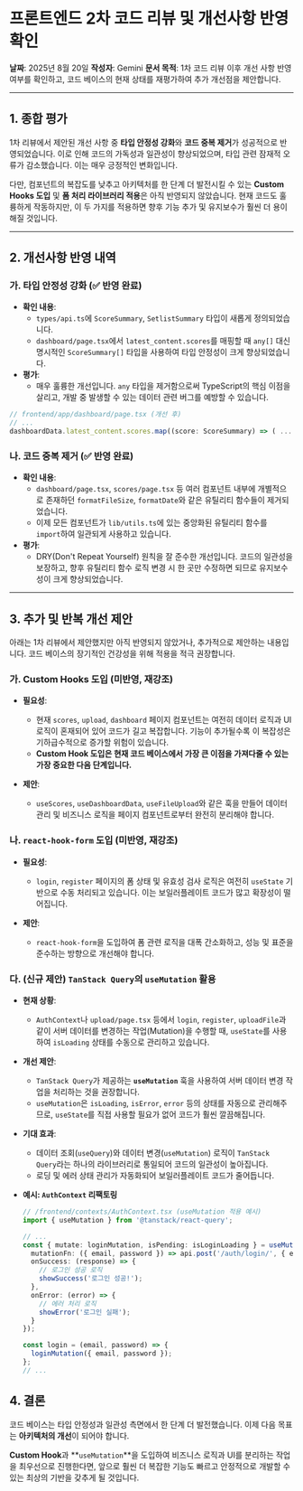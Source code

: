 # 프론트엔드 2차 코드 리뷰 및 개선사항 반영 확인

**날짜**: 2025년 8월 20일
**작성자**: Gemini
**문서 목적**: 1차 코드 리뷰 이후 개선 사항 반영 여부를 확인하고, 코드 베이스의 현재 상태를 재평가하여 추가 개선점을 제안합니다.

---

## 1. 종합 평가

1차 리뷰에서 제안된 개선 사항 중 **타입 안정성 강화**와 **코드 중복 제거**가 성공적으로 반영되었습니다. 이로 인해 코드의 가독성과 일관성이 향상되었으며, 타입 관련 잠재적 오류가 감소했습니다. 이는 매우 긍정적인 변화입니다.

다만, 컴포넌트의 복잡도를 낮추고 아키텍처를 한 단계 더 발전시킬 수 있는 **Custom Hooks 도입** 및 **폼 처리 라이브러리 적용**은 아직 반영되지 않았습니다. 현재 코드도 훌륭하게 작동하지만, 이 두 가지를 적용하면 향후 기능 추가 및 유지보수가 훨씬 더 용이해질 것입니다.

---

## 2. 개선사항 반영 내역

### 가. 타입 안정성 강화 (✅ 반영 완료)

- **확인 내용**:
  - `types/api.ts`에 `ScoreSummary`, `SetlistSummary` 타입이 새롭게 정의되었습니다.
  - `dashboard/page.tsx`에서 `latest_content.scores`를 매핑할 때 `any[]` 대신 명시적인 `ScoreSummary[]` 타입을 사용하여 타입 안정성이 크게 향상되었습니다.
- **평가**:
  - 매우 훌륭한 개선입니다. `any` 타입을 제거함으로써 TypeScript의 핵심 이점을 살리고, 개발 중 발생할 수 있는 데이터 관련 버그를 예방할 수 있습니다.

```typescript
// frontend/app/dashboard/page.tsx (개선 후)
// ...
dashboardData.latest_content.scores.map((score: ScoreSummary) => ( ... ))
```

### 나. 코드 중복 제거 (✅ 반영 완료)

- **확인 내용**:
  - `dashboard/page.tsx`, `scores/page.tsx` 등 여러 컴포넌트 내부에 개별적으로 존재하던 `formatFileSize`, `formatDate`와 같은 유틸리티 함수들이 제거되었습니다.
  - 이제 모든 컴포넌트가 `lib/utils.ts`에 있는 중앙화된 유틸리티 함수를 `import`하여 일관되게 사용하고 있습니다.
- **평가**:
  - DRY(Don't Repeat Yourself) 원칙을 잘 준수한 개선입니다. 코드의 일관성을 보장하고, 향후 유틸리티 함수 로직 변경 시 한 곳만 수정하면 되므로 유지보수성이 크게 향상되었습니다.

---

## 3. 추가 및 반복 개선 제안

아래는 1차 리뷰에서 제안했지만 아직 반영되지 않았거나, 추가적으로 제안하는 내용입니다. 코드 베이스의 장기적인 건강성을 위해 적용을 적극 권장합니다.

### 가. Custom Hooks 도입 (미반영, 재강조)

- **필요성**:
  - 현재 `scores`, `upload`, `dashboard` 페이지 컴포넌트는 여전히 데이터 로직과 UI 로직이 혼재되어 있어 코드가 길고 복잡합니다. 기능이 추가될수록 이 복잡성은 기하급수적으로 증가할 위험이 있습니다.
  - **Custom Hook 도입은 현재 코드 베이스에서 가장 큰 이점을 가져다줄 수 있는 가장 중요한 다음 단계입니다.**

- **제안**:
  - `useScores`, `useDashboardData`, `useFileUpload`와 같은 훅을 만들어 데이터 관리 및 비즈니스 로직을 페이지 컴포넌트로부터 완전히 분리해야 합니다.

### 나. `react-hook-form` 도입 (미반영, 재강조)

- **필요성**:
  - `login`, `register` 페이지의 폼 상태 및 유효성 검사 로직은 여전히 `useState` 기반으로 수동 처리되고 있습니다. 이는 보일러플레이트 코드가 많고 확장성이 떨어집니다.

- **제안**:
  - `react-hook-form`을 도입하여 폼 관련 로직을 대폭 간소화하고, 성능 및 표준을 준수하는 방향으로 개선해야 합니다.

### 다. (신규 제안) `TanStack Query`의 `useMutation` 활용

- **현재 상황**:
  - `AuthContext`나 `upload/page.tsx` 등에서 `login`, `register`, `uploadFile`과 같이 서버 데이터를 변경하는 작업(Mutation)을 수행할 때, `useState`를 사용하여 `isLoading` 상태를 수동으로 관리하고 있습니다.

- **개선 제안**:
  - `TanStack Query`가 제공하는 **`useMutation`** 훅을 사용하여 서버 데이터 변경 작업을 처리하는 것을 권장합니다.
  - `useMutation`은 `isLoading`, `isError`, `error` 등의 상태를 자동으로 관리해주므로, `useState`를 직접 사용할 필요가 없어 코드가 훨씬 깔끔해집니다.

- **기대 효과**:
  - 데이터 조회(`useQuery`)와 데이터 변경(`useMutation`) 로직이 `TanStack Query`라는 하나의 라이브러리로 통일되어 코드의 일관성이 높아집니다.
  - 로딩 및 에러 상태 관리가 자동화되어 보일러플레이트 코드가 줄어듭니다.

- **예시: `AuthContext` 리팩토링**
  ```typescript
  // /frontend/contexts/AuthContext.tsx (useMutation 적용 예시)
  import { useMutation } from '@tanstack/react-query';

  // ...
  const { mutate: loginMutation, isPending: isLoginLoading } = useMutation({
    mutationFn: ({ email, password }) => api.post('/auth/login/', { email, password }),
    onSuccess: (response) => {
      // 로그인 성공 로직
      showSuccess('로그인 성공!');
    },
    onError: (error) => {
      // 에러 처리 로직
      showError('로그인 실패');
    }
  });

  const login = (email, password) => {
    loginMutation({ email, password });
  };
  // ...
  ```

## 4. 결론

코드 베이스는 타입 안정성과 일관성 측면에서 한 단계 더 발전했습니다. 이제 다음 목표는 **아키텍처의 개선**이 되어야 합니다.

**Custom Hook**과 **`useMutation`**을 도입하여 비즈니스 로직과 UI를 분리하는 작업을 최우선으로 진행한다면, 앞으로 훨씬 더 복잡한 기능도 빠르고 안정적으로 개발할 수 있는 최상의 기반을 갖추게 될 것입니다.
